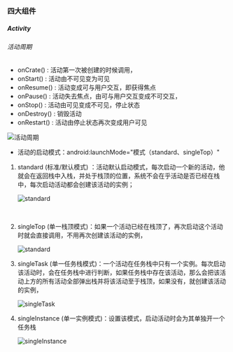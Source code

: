 ### 四大组件

##### Activity

###### 活动周期

* onCrate() : 活动第一次被创建的时候调用，
* onStart() : 活动由不可见变为可见
* onResume() : 活动变成可与用户交互，即获得焦点
* onPause() : 活动失去焦点，由可与用户交互变成不可交互，
* onStop() : 活动由可见变成不可见，停止状态
* onDestroy() :  销毁活动
* onRestart() : 活动由停止状态再次变成用户可见


![活动周期](https://github.com/volewu/Study--Notes/blob/master/%E9%9D%A2%E8%AF%95%E7%9F%A5%E8%AF%86%E7%82%B9/image/%E6%B4%BB%E5%8A%A8%E5%91%A8%E6%9C%9F.jpg?raw=true)



* 活动的启动模式：android:launchMode="模式（standard、singleTop）"

1. standard (标准/默认模式) ：活动默认启动模式，每次启动一个新的活动，他就会在返回栈中入栈，并处于栈顶的位置，系统不会在乎活动是否已经在栈中，每次启动活动都会创建该活动的实例；

   ![standard](https://github.com/volewu/Study--Notes/blob/master/%E9%9D%A2%E8%AF%95%E7%9F%A5%E8%AF%86%E7%82%B9/image/standard.png?raw=true)

   ​

2. singleTop (单一栈顶模式)：如果一个活动已经在栈顶了，再次启动这个活动时就会直接调用，不用再次创建该活动的实例，

   ![standard](https://github.com/volewu/Study--Notes/blob/master/%E9%9D%A2%E8%AF%95%E7%9F%A5%E8%AF%86%E7%82%B9/image/singleTop.png?raw=true)

3. singleTask (单一任务栈模式)：一个活动在任务栈中只有一个实例。每次启动该活动时，会在任务栈中进行判断，如果任务栈中存在该活动，那么会把该活动上方的所有活动全部弹出栈并将该活动至于栈顶，如果没有，就创建该活动的实例，

   ![singleTask](https://github.com/volewu/Study--Notes/blob/master/%E9%9D%A2%E8%AF%95%E7%9F%A5%E8%AF%86%E7%82%B9/image/singleTask.png?raw=true)

4. singleInstance (单一实例模式)：设置该模式，启动活动时会为其单独开一个任务栈

   ![singleInstance](https://github.com/volewu/Study--Notes/blob/master/%E9%9D%A2%E8%AF%95%E7%9F%A5%E8%AF%86%E7%82%B9/image/singleInstance.png?raw=true)

   ​
